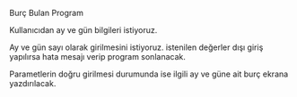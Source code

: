 Burç Bulan Program

Kullanıcıdan ay ve gün bilgileri istiyoruz.

Ay ve gün sayı olarak girilmesini istiyoruz. istenilen değerler dışı giriş yapılırsa 
hata mesajı verip program sonlanacak.

Parametlerin doğru girilmesi durumunda ise ilgili ay ve güne ait burç ekrana yazdırılacak.
